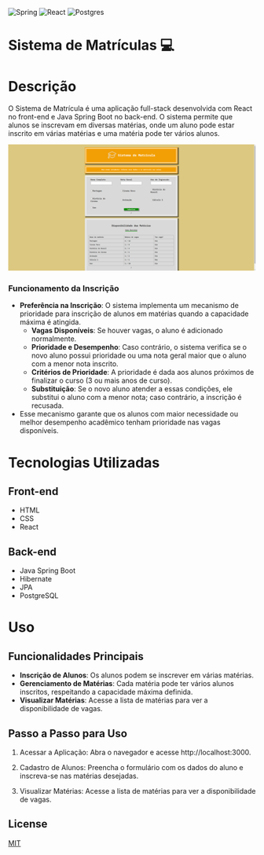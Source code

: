 ![Spring](https://img.shields.io/badge/spring-%236DB33F.svg?style=for-the-badge&logo=spring&logoColor=white) 
![React](https://img.shields.io/badge/react-%2320232a.svg?style=for-the-badge&logo=react&logoColor=%2361DAFB)
![Postgres](https://img.shields.io/badge/postgres-%23316192.svg?style=for-the-badge&logo=postgresql&logoColor=white)
# Sistema de Matrículas 💻

# Descrição
O Sistema de Matrícula é uma aplicação full-stack desenvolvida com React no front-end e Java Spring Boot no back-end. O sistema permite que alunos se inscrevam em diversas matérias, onde um aluno pode estar inscrito em várias matérias e uma matéria pode ter vários alunos.

![Print da Apliacação](screenshots\Sistema_de_Matricula.png)

### Funcionamento da Inscrição
- **Preferência na Inscrição**: O sistema implementa um mecanismo de prioridade para inscrição de alunos em matérias quando a capacidade máxima é atingida. 
  - **Vagas Disponíveis**: Se houver vagas, o aluno é adicionado normalmente. 
  - **Prioridade e Desempenho**: Caso contrário, o sistema verifica se o novo aluno possui prioridade ou uma nota geral maior que o aluno com a menor nota inscrito.
  - **Critérios de Prioridade**: A prioridade é dada aos alunos próximos de finalizar o curso (3 ou mais anos de curso).
  - **Substituição**: Se o novo aluno atender a essas condições, ele substitui o aluno com a menor nota; caso contrário, a inscrição é recusada.
- Esse mecanismo garante que os alunos com maior necessidade ou melhor desempenho acadêmico tenham prioridade nas vagas disponíveis.

# Tecnologias Utilizadas
## Front-end
- HTML
- CSS
- React 
## Back-end
- Java Spring Boot
- Hibernate
- JPA
- PostgreSQL


# Uso
## Funcionalidades Principais
- **Inscrição de Alunos**: Os alunos podem se inscrever em várias matérias.
-  **Gerenciamento de Matérias**: Cada matéria pode ter vários alunos inscritos, respeitando a capacidade máxima definida.
-  **Visualizar Matérias**: Acesse a lista de matérias para ver a disponibilidade de vagas.

## Passo a Passo para Uso

1. Acessar a Aplicação: Abra o navegador e acesse http://localhost:3000.

2. Cadastro de Alunos: Preencha o formulário com os dados do aluno e inscreva-se nas matérias desejadas.

3. Visualizar Matérias: Acesse a lista de matérias para ver a disponibilidade de vagas.

## License

[MIT](https://choosealicense.com/licenses/mit/)


<!-- 
## Instalação

```bash

``` -->

<!-- ## Environment Variables

## Usage -->

<!-- 
```bash
```


<h2 id="routes">📍 API Endpoints</h2>

Here you can list the main routes of your API, and what are their expected request bodies.
​
| route               | description                                          
|----------------------|-----------------------------------------------------
| <kbd>GET /authenticate</kbd>     | retrieves user info see [response details](#get-auth-detail)
| <kbd>POST /authenticate</kbd>     | authenticate user into the api see [request details](#post-auth-detail) -->

<!-- <h3>GET</h3>

**RESPONSE**
```json
{
  "name": "",
  "age": ,
  "email": ""
}
```

<h3 >POST</h3>

**REQUEST**
```json
{
  "username": "admin",
  "password": "4444444"
}
```

**RESPONSE**
```json
{
  "resp": "resp"
}
``` -->
